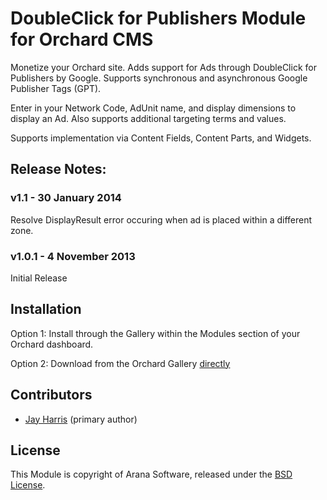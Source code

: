 # DoubleClick for Publishers Module for Orchard CMS

Monetize your Orchard site. Adds support for Ads through DoubleClick for Publishers by Google. Supports synchronous and asynchronous Google Publisher Tags (GPT).

Enter in your Network Code, AdUnit name, and display dimensions to display an Ad. Also supports additional targeting terms and values.

Supports implementation via Content Fields, Content Parts, and Widgets.


## Release Notes:

### v1.1 - 30 January 2014

Resolve DisplayResult error occuring when ad is placed within a different zone.

### v1.0.1 - 4 November 2013

Initial Release


## Installation

Option 1: Install through the Gallery within the Modules section of your Orchard dashboard.

Option 2: Download from the Orchard Gallery [directly](http://gallery.orchardproject.net/List/Modules/Orchard.Module.Arana.DoubleClickForPublishers)


## Contributors

- [Jay Harris](http://github.com/JayHarris) (primary author)


## License

This Module is copyright of Arana Software, released under the [BSD License](http://opensource.org/licenses/BSD-3-Clause).